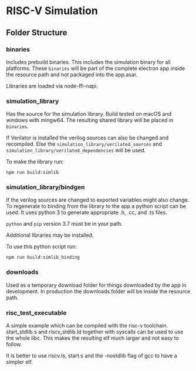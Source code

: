 # RISC-V Simulation

## Folder Structure

### binaries

Includes prebuild binaries. This includes the simulation binary for all platforms.
These `binaries` will be part of the complete electron app inside the resource path and not packaged into the app.asar.

Libraries are loaded via node-ffi-napi.

### simulation_library

Has the source for the simulation library. Build tested on macOS and windows with mingw64.
The resulting shared library will be placed in `binaries`.

If Verilator is installed the verilog sources can also be changed and recompiled. Else the
`simulation_library/verilated_sources` and `simulation_library/verilated_dependencies` will be used.

To make the library run:

`npm run build:simlib`

### simulation_library/bindgen

If the verilog sources are changed to exported variables might also change. To regenerate to binding from the library to the app a python script can be used.
It uses python 3 to generate appropriate .h, .cc, and .ts files.

`python` and `pip` version 3.7 must be in your path.

Additional libraries may be installed.

To use this python script run:

`npm run build:simlib_binding`

### downloads

Used as a temporary download folder for things downloaded by the app in development. In production the downloads folder will be inside the resource path.

### risc_test_executable

A simple example which can be compiled with the risc-v toolchain.
start_stdlib.s and riscv_stdlib.ld together with syscalls can be used to use the whole libc.
This makes the resulting elf much larger and not easy to follow.

It is better to use riscv.ls, start.s and the -nostdlib flag of gcc to have a simpler elf.




